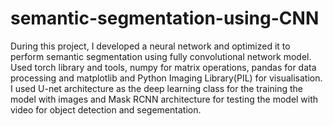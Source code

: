 # semantic-segmentation-using-CNN
During this project, I developed a neural network and optimized it to perform semantic segmentation using fully convolutional network model. 
Used torch library and tools, numpy for matrix operations, pandas for data processing and matplotlib and Python Imaging Library(PIL) for visualisation.
I used U-net architecture as the deep learning class for the training the model with images and Mask RCNN architecture for testing the model with video for object detection and segementation.
